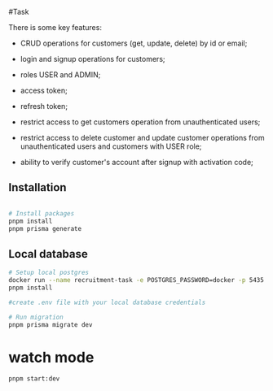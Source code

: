 #Task

There is some key features:

- CRUD operations for customers (get, update, delete) by id or email;

- login and signup operations for customers;

- roles USER and ADMIN;

- access token;

- refresh token;

- restrict access to get customers operation from unauthenticated users;

- restrict access to delete customer and update customer operations from unauthenticated users and customers with USER role;

- ability to verify customer's account after signup with activation code;



## Installation

```bash

# Install packages
pnpm install
pnpm prisma generate

```
## Local database

```bash
# Setup local postgres
docker run --name recruitment-task -e POSTGRES_PASSWORD=docker -p 5435:5432 -d postgres:11.16
pnpm install

#create .env file with your local database credentials

# Run migration
pnpm prisma migrate dev

```

# watch mode

```bash
pnpm start:dev

```

